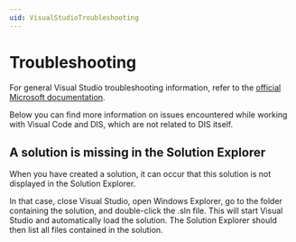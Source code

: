 ```yaml
---
uid: VisualStudioTroubleshooting
---
```


# Troubleshooting

For general Visual Studio troubleshooting information, refer to the [official Microsoft documentation](https://learn.microsoft.com/en-us/troubleshoot/developer/visualstudio/welcome-visual-studio).

Below you can find more information on issues encountered while working with Visual Code and DIS, which are not related to DIS itself.

## A solution is missing in the Solution Explorer

When you have created a solution, it can occur that this solution is not displayed in the Solution Explorer.

In that case, close Visual Studio, open Windows Explorer, go to the folder containing the solution, and double-click the .sln file. This will start Visual Studio and automatically load the solution. The Solution Explorer should then list all files contained in the solution.
